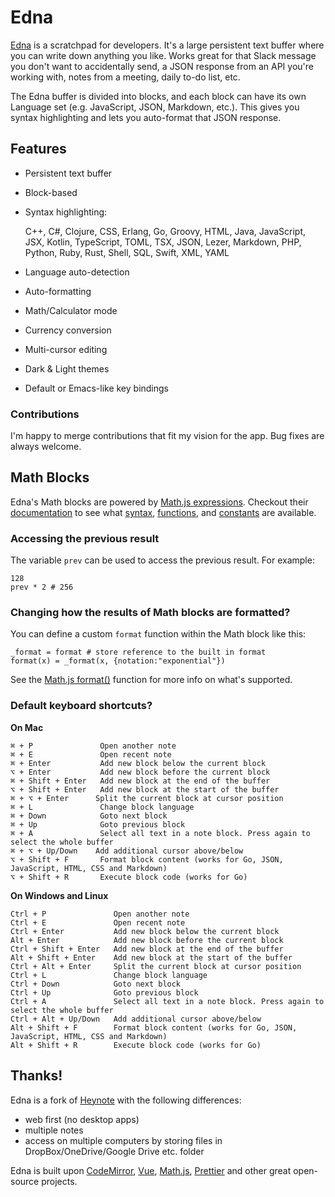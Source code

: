# Edna

[Edna](https://edna.arslexis.io) is a scratchpad for developers. It's a large persistent text buffer where you can write down anything you like. Works great for that Slack message you don't want to accidentally send, a JSON response from an API you're working with, notes from a meeting, daily to-do list, etc.

The Edna buffer is divided into blocks, and each block can have its own Language set (e.g. JavaScript, JSON, Markdown, etc.). This gives you syntax highlighting and lets you auto-format that JSON response.

## Features

-   Persistent text buffer
-   Block-based
-   Syntax highlighting:

    C++, C#, Clojure, CSS, Erlang, Go, Groovy, HTML, Java, JavaScript, JSX, Kotlin, TypeScript, TOML, TSX, JSON, Lezer, Markdown, PHP, Python, Ruby, Rust, Shell, SQL, Swift, XML, YAML

-   Language auto-detection
-   Auto-formatting
-   Math/Calculator mode
-   Currency conversion
-   Multi-cursor editing
-   Dark & Light themes
-   Default or Emacs-like key bindings

### Contributions

I'm happy to merge contributions that fit my vision for the app. Bug fixes are always welcome.

## Math Blocks

Edna's Math blocks are powered by [Math.js expressions](https://mathjs.org/docs/expressions). Checkout their [documentation](https://mathjs.org/docs/) to see what [syntax](https://mathjs.org/docs/expressions/syntax.html), [functions](https://mathjs.org/docs/reference/functions.html), and [constants](https://mathjs.org/docs/reference/constants.html) are available.

### Accessing the previous result

The variable `prev` can be used to access the previous result. For example:

```
128
prev * 2 # 256
```

### Changing how the results of Math blocks are formatted?

You can define a custom `format` function within the Math block like this:

```
_format = format # store reference to the built in format
format(x) = _format(x, {notation:"exponential"})
```

See the [Math.js format()](https://mathjs.org/docs/reference/functions/format.html) function for more info on what's supported.

### Default keyboard shortcuts?

**On Mac**

```
⌘ + P               Open another note
⌘ + E               Open recent note
⌘ + Enter           Add new block below the current block
⌥ + Enter           Add new block before the current block
⌘ + Shift + Enter   Add new block at the end of the buffer
⌥ + Shift + Enter   Add new block at the start of the buffer
⌘ + ⌥ + Enter      Split the current block at cursor position
⌘ + L               Change block language
⌘ + Down            Goto next block
⌘ + Up              Goto previous block
⌘ + A               Select all text in a note block. Press again to select the whole buffer
⌘ + ⌥ + Up/Down    Add additional cursor above/below
⌥ + Shift + F       Format block content (works for Go, JSON, JavaScript, HTML, CSS and Markdown)
⌥ + Shift + R       Execute block code (works for Go)
```

**On Windows and Linux**

```
Ctrl + P               Open another note
Ctrl + E               Open recent note
Ctrl + Enter           Add new block below the current block
Alt + Enter            Add new block before the current block
Ctrl + Shift + Enter   Add new block at the end of the buffer
Alt + Shift + Enter    Add new block at the start of the buffer
Ctrl + Alt + Enter     Split the current block at cursor position
Ctrl + L               Change block language
Ctrl + Down            Goto next block
Ctrl + Up              Goto previous block
Ctrl + A               Select all text in a note block. Press again to select the whole buffer
Ctrl + Alt + Up/Down   Add additional cursor above/below
Alt + Shift + F        Format block content (works for Go, JSON, JavaScript, HTML, CSS and Markdown)
Alt + Shift + R        Execute block code (works for Go)
```

## Thanks!

Edna is a fork of [Heynote](https://github.com/heyman/heynote) with the following differences:
* web first (no desktop apps)
* multiple notes
* access on multiple computers by storing files in DropBox/OneDrive/Google Drive etc. folder

Edna is built upon [CodeMirror](https://codemirror.net/), [Vue](https://vuejs.org/), [Math.js](https://mathjs.org/), [Prettier](https://prettier.io/) and other great open-source projects.

